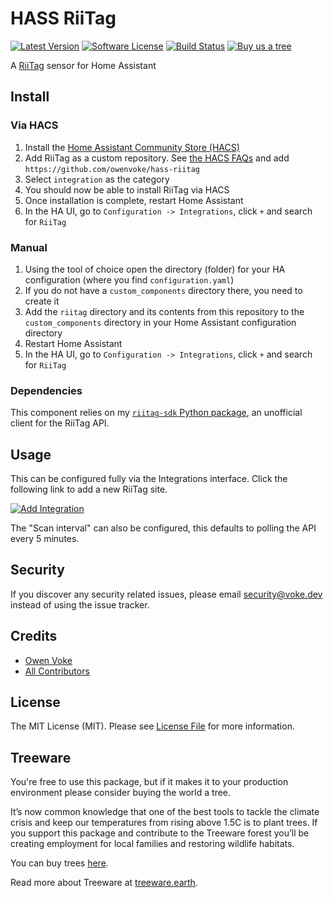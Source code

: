 # HASS RiiTag

[![Latest Version][ico-version]][link-releases]
[![Software License][ico-license]](LICENSE.md)
[![Build Status][ico-github-actions]][link-github-actions]
[![Buy us a tree][ico-treeware-gifting]][link-treeware-gifting]

A [RiiTag](https://tag.rc24.xyz) sensor for Home Assistant

## Install

### Via HACS

1. Install the [Home Assistant Community Store (HACS)](https://hacs.xyz/docs/setup/download)
2. Add RiiTag as a custom repository. See [the HACS FAQs](https://hacs.xyz/docs/faq/custom_repositories) and
   add `https://github.com/owenvoke/hass-riitag`
3. Select `integration` as the category
4. You should now be able to install RiiTag via HACS
5. Once installation is complete, restart Home Assistant
6. In the HA UI, go to `Configuration -> Integrations`, click `+` and search for `RiiTag`

### Manual

1. Using the tool of choice open the directory (folder) for your HA configuration (where you find `configuration.yaml`)
2. If you do not have a `custom_components` directory there, you need to create it
3. Add the `riitag` directory and its contents from this repository to the `custom_components` directory in your Home
   Assistant configuration directory
4. Restart Home Assistant
5. In the HA UI, go to `Configuration -> Integrations`, click `+` and search for `RiiTag`

### Dependencies

This component relies on my [`riitag-sdk` Python package](https://github.com/owenvoke/riitag-python-sdk), an unofficial client for the RiiTag API.

## Usage

This can be configured fully via the Integrations interface. Click the following link to add a new RiiTag site.

[![Add Integration](https://my.home-assistant.io/badges/config_flow_start.svg)](https://my.home-assistant.io/redirect/config_flow_start?domain=riitag)

The "Scan interval" can also be configured, this defaults to polling the API every 5 minutes.

## Security

If you discover any security related issues, please email security@voke.dev instead of using the issue tracker.

## Credits

- [Owen Voke][link-author]
- [All Contributors][link-contributors]

## License

The MIT License (MIT). Please see [License File](LICENSE.md) for more information.

## Treeware

You're free to use this package, but if it makes it to your production environment please consider buying the world a
tree.

It’s now common knowledge that one of the best tools to tackle the climate crisis and keep our temperatures from rising
above 1.5C is to plant trees. If you support this package and contribute to the Treeware forest you’ll be creating
employment for local families and restoring wildlife habitats.

You can buy trees [here][link-treeware-gifting].

Read more about Treeware at [treeware.earth][link-treeware].

[ico-version]: https://img.shields.io/github/v/release/owenvoke/hass-riitag.svg?style=flat-square&sort=semver
[ico-license]: https://img.shields.io/badge/license-MIT-brightgreen.svg?style=flat-square
[ico-github-actions]: https://img.shields.io/github/actions/workflow/status/owenvoke/hass-riitag/tests.yml?branch=main&style=flat-square
[ico-treeware-gifting]: https://img.shields.io/badge/Treeware-%F0%9F%8C%B3-lightgreen?style=flat-square

[link-releases]: https://github.com/owenvoke/hass-riitag/releases
[link-github-actions]: https://github.com/owenvoke/hass-riitag/actions
[link-treeware]: https://treeware.earth
[link-treeware-gifting]: https://ecologi.com/owenvoke?gift-trees
[link-author]: https://github.com/owenvoke
[link-contributors]: ../../contributors
